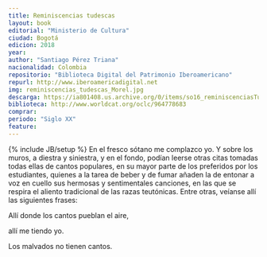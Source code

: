 ```yaml
---
title: Reminiscencias tudescas
layout: book
editorial: "Ministerio de Cultura"
ciudad: Bogotá 
edicion: 2018
year: 
author: "Santiago Pérez Triana"
nacionalidad: Colombia
repositorio: "Biblioteca Digital del Patrimonio Iberoamericano"
repurl: http://www.iberoamericadigital.net
img: reminiscencias_tudescas_Morel.jpg
descarga: https://ia801408.us.archive.org/0/items/so16_reminiscenciasTudescas/so16_reminiscenciasTudescas.pdf
biblioteca: http://www.worldcat.org/oclc/964778683
comprar: 
periodo: "Siglo XX"
feature: 
---
```

{% include JB/setup %}
En el fresco sótano me complazco yo. Y sobre los muros, a diestra y siniestra, y en el fondo, podían leerse otras citas tomadas todas ellas de cantos populares, en su mayor parte de los preferidos por los estudiantes, quienes a la tarea de beber y de fumar añaden la de entonar a voz en cuello sus hermosas y sentimentales canciones, en las que se respira el aliento tradicional de las razas teutónicas. 
Entre otras, veíanse allí las siguientes frases: 
 
Allí donde los cantos pueblan el aire, 
 
allí me tiendo yo. 
 
Los malvados no tienen cantos.
